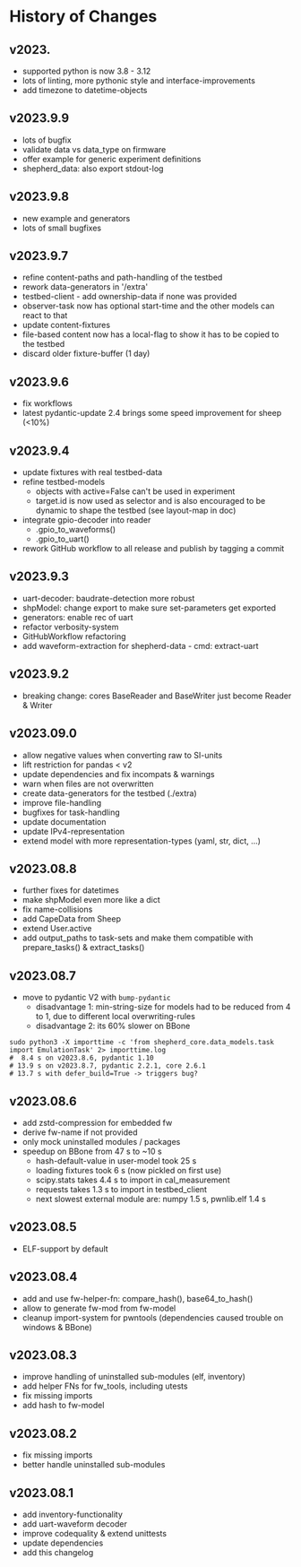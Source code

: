 # History of Changes

## v2023.

- supported python is now 3.8 - 3.12
- lots of linting, more pythonic style and interface-improvements
- add timezone to datetime-objects

## v2023.9.9

- lots of bugfix
- validate data vs data_type on firmware
- offer example for generic experiment definitions
- shepherd_data: also export stdout-log


## v2023.9.8

- new example and generators
- lots of small bugfixes

## v2023.9.7

- refine content-paths and path-handling of the testbed
- rework data-generators in '/extra'
- testbed-client - add ownership-data if none was provided
- observer-task now has optional start-time and the other models can react to that
- update content-fixtures
- file-based content now has a local-flag to show it has to be copied to the testbed
- discard older fixture-buffer (1 day)

## v2023.9.6

- fix workflows
- latest pydantic-update 2.4 brings some speed improvement for sheep (<10%)

## v2023.9.4

- update fixtures with real testbed-data
- refine testbed-models
  - objects with active=False can't be used in experiment
  - target.id is now used as selector and is also encouraged to be dynamic to shape the testbed (see layout-map in doc)
- integrate gpio-decoder into reader
  - .gpio_to_waveforms()
  - .gpio_to_uart()
- rework GitHub workflow to all release and publish by tagging a commit

## v2023.9.3

- uart-decoder: baudrate-detection more robust
- shpModel: change export to make sure set-parameters get exported
- generators: enable rec of uart
- refactor verbosity-system
- GitHubWorkflow refactoring
- add waveform-extraction for shepherd-data - cmd: extract-uart

## v2023.9.2

- breaking change: cores BaseReader and BaseWriter just become Reader & Writer

## v2023.09.0

- allow negative values when converting raw to SI-units
- lift restriction for pandas < v2
- update dependencies and fix incompats & warnings
- warn when files are not overwritten
- create data-generators for the testbed (./extra)
- improve file-handling
- bugfixes for task-handling
- update documentation
- update IPv4-representation
- extend model with more representation-types (yaml, str, dict, ...)

## v2023.08.8

- further fixes for datetimes
- make shpModel even more like a dict
- fix name-collisions
- add CapeData from Sheep
- extend User.active
- add output_paths to task-sets and make them compatible with prepare_tasks() & extract_tasks()

## v2023.08.7

- move to pydantic V2 with `bump-pydantic`
  - disadvantage 1: min-string-size for models had to be reduced from 4 to 1, due to different local overwriting-rules
  - disadvantage 2: its 60% slower on BBone

```Shell
sudo python3 -X importtime -c 'from shepherd_core.data_models.task import EmulationTask' 2> importtime.log
#  8.4 s on v2023.8.6, pydantic 1.10
# 13.9 s on v2023.8.7, pydantic 2.2.1, core 2.6.1
# 13.7 s with defer_build=True -> triggers bug?
```

## v2023.08.6

- add zstd-compression for embedded fw
- derive fw-name if not provided
- only mock uninstalled modules / packages
- speedup on BBone from 47 s to ~10 s
  - hash-default-value in user-model took 25 s
  - loading fixtures took 6 s (now pickled on first use)
  - scipy.stats takes 4.4 s to import in cal_measurement
  - requests takes 1.3 s to import in testbed_client
  - next slowest external module are: numpy 1.5 s, pwnlib.elf 1.4 s

## v2023.08.5

- ELF-support by default

## v2023.08.4

- add and use fw-helper-fn: compare_hash(), base64_to_hash()
- allow to generate fw-mod from fw-model
- cleanup import-system for pwntools (dependencies caused trouble on windows & BBone)

## v2023.08.3

- improve handling of uninstalled sub-modules (elf, inventory)
- add helper FNs for fw_tools, including utests
- fix missing imports
- add hash to fw-model

## v2023.08.2

- fix missing imports
- better handle uninstalled sub-modules

## v2023.08.1

- add inventory-functionality
- add uart-waveform decoder
- improve codequality & extend unittests
- update dependencies
- add this changelog
